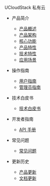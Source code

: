 <div class="sidebar_title icon__OpenStack"> UCloudStack 私有云 </div>

- 产品简介

  - [产品概述](privatecloud/UCloudStack/)
  - [产品架构](privatecloud/UCloudStack/arch.md)
  - [核心功能](privatecloud/UCloudStack/features.md)
  - [产品特性](privatecloud/UCloudStack/advantages.md)
  - [技术特性](privatecloud/UCloudStack/techadv.md)
  - [应用场景](privatecloud/UCloudStack/scenario.md)

- 操作指南  

    - [用户指南](UserGuide/UserGuide.md)
    - [管理员指南](AdminGuide/AdminGuide.md)

- 技术白皮书

    - [技术白皮书](TechWhitepaper/TechWhitepaper.md)

- 开发者指南 

    - [API 手册](APIGuide/APIGuide.md)

- 常见问题

    - [常见问题](faq.md)

- 更新历史

    - [产品更新](changelog.md)
    - [文档更新](docschangelog.md)


